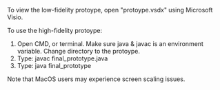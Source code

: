 To view the low-fidelity protoype, open "protoype.vsdx" using Microsoft Visio.

To use the high-fidelity protoype: 
1. Open CMD, or terminal. Make sure java & javac is an environment variable. Change directory to the protoype.
2. Type: javac final_prototype.java
3. Type: java final_prototype

Note that MacOS users may experience screen scaling issues.
